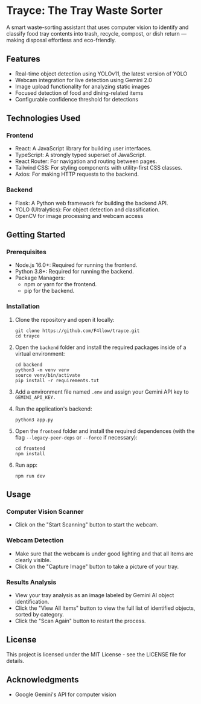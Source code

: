# Trayce: The Tray Waste Sorter

A smart waste-sorting assistant that uses computer vision to identify and classify food tray contents into trash, recycle, compost, or dish return — making disposal effortless and eco-friendly.

## Features

- Real-time object detection using YOLOv11, the latest version of YOLO
- Webcam integration for live detection using Gemini 2.0
- Image upload functionality for analyzing static images
- Focused detection of food and dining-related items
- Configurable confidence threshold for detections

## Technologies Used

### Frontend
- React: A JavaScript library for building user interfaces.
- TypeScript: A strongly typed superset of JavaScript.
- React Router: For navigation and routing between pages.
- Tailwind CSS: For styling components with utility-first CSS classes.
- Axios: For making HTTP requests to the backend.

### Backend
- Flask: A Python web framework for building the backend API.
- YOLO (Ultralytics): For object detection and classification.
- OpenCV for image processing and webcam access

## Getting Started

### Prerequisites

- Node.js 16.0+: Required for running the frontend.
- Python 3.8+: Required for running the backend.
- Package Managers:
   - npm or yarn for the frontend.
   - pip for the backend.

### Installation

1. Clone the repository and open it locally:
   ```
   git clone https://github.com/F4llow/trayce.git
   cd trayce
   ```

2. Open the `backend` folder and install the required packages inside of a virtual environment:
   ```
   cd backend
   python3 -m venv venv
   source venv/bin/activate
   pip install -r requirements.txt
   ```

3. Add a environment file named `.env` and assign your Gemini API key to `GEMINI_API_KEY.`

4. Run the application's backend:
   ```
   python3 app.py
   ```
   
5. Open the `frontend` folder and install the required dependences (with the flag `--legacy-peer-deps` or `--force` if necessary):
   ```
   cd frontend
   npm install
   ```
   
6. Run app:
   ```
   npm run dev
   ```

## Usage

### Computer Vision Scanner
- Click on the "Start Scanning" button to start the webcam.

### Webcam Detection
- Make sure that the webcam is under good lighting and that all items are clearly visible.
- Click on the "Capture Image" button to take a picture of your tray.

### Results Analysis
- View your tray analysis as an image labeled by Gemini AI object identification.
- Click the "View All Items" button to view the full list of identified objects, sorted by category. 
- Click the "Scan Again" button to restart the process.

## License

This project is licensed under the MIT License - see the LICENSE file for details.

## Acknowledgments

- Google Gemini's API for computer vision 
